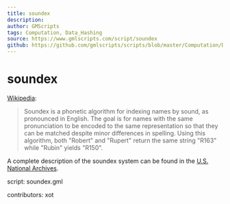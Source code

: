 ```yaml
---
title: soundex
description: 
author: GMScripts
tags: Computation, Data_Hashing
source: https://www.gmlscripts.com/script/soundex
github: https://github.com/gmlscripts/scripts/blob/master/Computation/Data_Hashing/soundex.gml
---
```


soundex
=======

[Wikipedia]:

> Soundex is a phonetic algorithm for indexing names by sound, 
> as pronounced in English. The goal is for names with the same 
> pronunciation to be encoded to the same representation so that 
> they can be matched despite minor differences in spelling.
> Using this algorithm, both "Robert" and "Rupert" return the same 
> string "R163" while "Rubin" yields "R150".

A complete description of the soundex system can be found in the 
[U.S. National Archives].

[Wikipedia]: http://en.wikipedia.org/wiki/Soundex
[U.S. National Archives]: http://www.archives.gov/research/census/soundex.html

script: soundex.gml

contributors: xot
